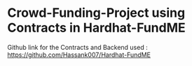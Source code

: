 # Crowd-Funding-Project using Contracts in Hardhat-FundME 

Github link for the Contracts and Backend used : https://github.com/Hassank007/Hardhat-FundME

